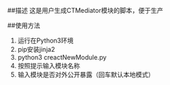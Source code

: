 ##描述
这是用户生成CTMediator模块的脚本，便于生产

##使用方法
1. 运行在Python3环境
2. pip安装jinja2
3. python3 creactNewModule.py
4. 按照提示输入模块名称
5. 输入模块是否对外公开暴露（回车默认本地模式）